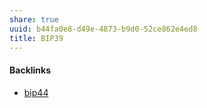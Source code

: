 ```yaml
---
share: true
uuid: b44fa0e8-d49e-4873-b9d0-52ce862e4ed8
title: BIP39
---
```

#### Backlinks

* [bip44](/be1ca5d2-e1a1-41cf-8ba1-23268bcdd253)